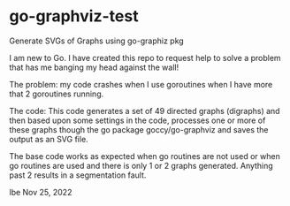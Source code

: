 # go-graphviz-test
Generate SVGs of Graphs using go-graphiz pkg

I am new to Go.  I have created this repo to request help to solve a problem 
that has me banging my head against the wall!

The problem: my code crashes when I use goroutines when I have more that 2 
goroutines running.

The code: This code generates a set of 49 directed graphs (digraphs) and 
then based upon some settings in the code, processes one or more of these graphs
though the go package goccy/go-graphviz and saves the output as an SVG file.  

The base code works as expected when go routines are not used or when go 
routines are used and there is only 1 or 2 graphs generated.  Anything past 2 results
in a segmentation fault.

lbe Nov 25, 2022
